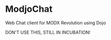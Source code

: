 ModjoChat
=========

Web Chat client for MODX Revolution using Dojo 

DON'T USE THIS, STILL IN INCUBATION!